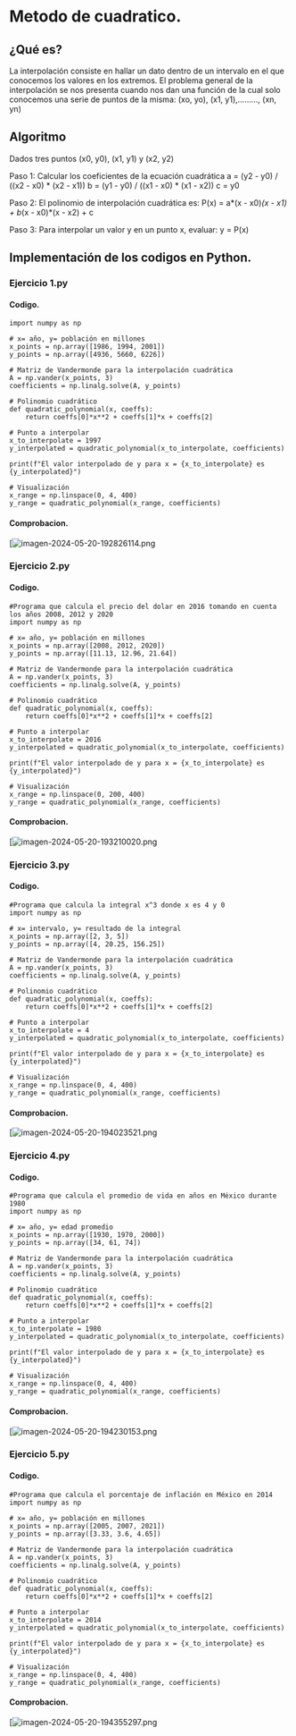 # Metodo de cuadratico.

## ¿Qué es?
La interpolación consiste en hallar un dato dentro de un intervalo en el que conocemos los valores en los extremos.
El problema general de la interpolación se nos presenta cuando nos dan una función de la cual solo conocemos una serie de puntos de la misma:
(xo, yo), (x1, y1),........., (xn, yn)
## Algoritmo 
Dados tres puntos (x0, y0), (x1, y1) y (x2, y2)

Paso 1: Calcular los coeficientes de la ecuación cuadrática 
         a = (y2 - y0) / ((x2 - x0) * (x2 - x1))
         b = (y1 - y0) / ((x1 - x0) * (x1 - x2))
         c = y0

Paso 2: El polinomio de interpolación cuadrática es:
         P(x) = a*(x - x0)*(x - x1) + b*(x - x0)*(x - x2) + c

Paso 3: Para interpolar un valor y en un punto x, evaluar:
         y = P(x)

## Implementación de los codigos en Python.
### Ejercicio 1.py
#### Codigo.
    import numpy as np

    # x= año, y= población en millones
    x_points = np.array([1986, 1994, 2001])
    y_points = np.array([4936, 5660, 6226])

    # Matriz de Vandermonde para la interpolación cuadrática
    A = np.vander(x_points, 3)
    coefficients = np.linalg.solve(A, y_points)

    # Polinomio cuadrático
    def quadratic_polynomial(x, coeffs):
        return coeffs[0]*x**2 + coeffs[1]*x + coeffs[2]

    # Punto a interpolar
    x_to_interpolate = 1997
    y_interpolated = quadratic_polynomial(x_to_interpolate, coefficients)

    print(f"El valor interpolado de y para x = {x_to_interpolate} es     {y_interpolated}")

    # Visualización
    x_range = np.linspace(0, 4, 400)
    y_range = quadratic_polynomial(x_range, coefficients)
#### Comprobacion.
[![imagen-2024-05-20-192826114.png](https://i.postimg.cc/FFwVVLKY/IMG-20240520-234632.png)

### Ejercicio 2.py
#### Codigo.
   
    #Programa que calcula el precio del dolar en 2016 tomando en cuenta los años 2008, 2012 y 2020
    import numpy as np

    # x= año, y= población en millones
    x_points = np.array([2008, 2012, 2020])
    y_points = np.array([11.13, 12.96, 21.64])

    # Matriz de Vandermonde para la interpolación cuadrática
    A = np.vander(x_points, 3)
    coefficients = np.linalg.solve(A, y_points)

    # Polinomio cuadrático
    def quadratic_polynomial(x, coeffs):
        return coeffs[0]*x**2 + coeffs[1]*x + coeffs[2]

    # Punto a interpolar
    x_to_interpolate = 2016
    y_interpolated = quadratic_polynomial(x_to_interpolate, coefficients)

    print(f"El valor interpolado de y para x = {x_to_interpolate} es {y_interpolated}")

    # Visualización
    x_range = np.linspace(0, 200, 400)
    y_range = quadratic_polynomial(x_range, coefficients)
#### Comprobacion.
[![imagen-2024-05-20-193210020.png](https://i.postimg.cc/1zRG30vj/IMG-20240520-234653.png)

### Ejercicio 3.py
#### Codigo.
    #Programa que calcula la integral x^3 donde x es 4 y 0
    import numpy as np

    # x= intervalo, y= resultado de la integral
    x_points = np.array([2, 3, 5])
    y_points = np.array([4, 20.25, 156.25])

    # Matriz de Vandermonde para la interpolación cuadrática
    A = np.vander(x_points, 3)
    coefficients = np.linalg.solve(A, y_points)

    # Polinomio cuadrático
    def quadratic_polynomial(x, coeffs):
        return coeffs[0]*x**2 + coeffs[1]*x + coeffs[2]

    # Punto a interpolar
    x_to_interpolate = 4
    y_interpolated = quadratic_polynomial(x_to_interpolate, coefficients)

    print(f"El valor interpolado de y para x = {x_to_interpolate} es {y_interpolated}")

    # Visualización
    x_range = np.linspace(0, 4, 400)
    y_range = quadratic_polynomial(x_range, coefficients)
    
#### Comprobacion.
[![imagen-2024-05-20-194023521.png](https://i.postimg.cc/0Q8BxJSk/IMG-20240520-235820.png)

### Ejercicio 4.py
#### Codigo.
   
    #Programa que calcula el promedio de vida en años en México durante 1980
    import numpy as np

    # x= año, y= edad promedio
    x_points = np.array([1930, 1970, 2000])
    y_points = np.array([34, 61, 74])

    # Matriz de Vandermonde para la interpolación cuadrática
    A = np.vander(x_points, 3)
    coefficients = np.linalg.solve(A, y_points)

    # Polinomio cuadrático
    def quadratic_polynomial(x, coeffs):
        return coeffs[0]*x**2 + coeffs[1]*x + coeffs[2]

    # Punto a interpolar
    x_to_interpolate = 1980
    y_interpolated = quadratic_polynomial(x_to_interpolate, coefficients)

    print(f"El valor interpolado de y para x = {x_to_interpolate} es {y_interpolated}")

    # Visualización
    x_range = np.linspace(0, 4, 400)
    y_range = quadratic_polynomial(x_range, coefficients)
#### Comprobacion.
[![imagen-2024-05-20-194230153.png](https://i.postimg.cc/Fz0dZ1PS/IMG-20240520-234709.png)

### Ejercicio 5.py
#### Codigo.
   
    #Programa que calcula el porcentaje de inflación en México en 2014
    import numpy as np

    # x= año, y= población en millones
    x_points = np.array([2005, 2007, 2021])
    y_points = np.array([3.33, 3.6, 4.65])

    # Matriz de Vandermonde para la interpolación cuadrática
    A = np.vander(x_points, 3)
    coefficients = np.linalg.solve(A, y_points)

    # Polinomio cuadrático
    def quadratic_polynomial(x, coeffs):
        return coeffs[0]*x**2 + coeffs[1]*x + coeffs[2]

    # Punto a interpolar
    x_to_interpolate = 2014
    y_interpolated = quadratic_polynomial(x_to_interpolate, coefficients)

    print(f"El valor interpolado de y para x = {x_to_interpolate} es {y_interpolated}")

    # Visualización
    x_range = np.linspace(0, 4, 400)
    y_range = quadratic_polynomial(x_range, coefficients)

#### Comprobacion.
[![imagen-2024-05-20-194355297.png](https://i.postimg.cc/1RFqPY9z/IMG-20240520-234727.png)
